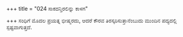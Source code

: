 +++
title = "024 ಸಾಕದನ್ತಿರಲಿನ್ನು ಕಾಳಗ"

+++
ಸಂಧಿಗೆ ಮೊದಲ ಪ್ರಯತ್ನ ಭೀಷ್ಮರದು, ಆದರೆ ಕೌರವ ತಿರಸ್ಕರಿಸುತ್ತಾನೆಂಬುದು ಮುಂದಿನ ಪದ್ಯದಲ್ಲಿ ಸ್ಪಷ್ಟವಾಗುತ್ತದೆ.